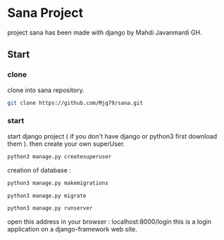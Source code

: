 # Sana Project
project sana has been made with django by Mahdi Javanmardi GH.
## Start
### clone
clone into sana repository.
```bash
git clone https://github.com/Mjg79/sana.git
```
### start
start django project ( if you don't have django or python3 first download them ).
then create your own superUser.
```bash
python3 manage.py createsuperuser
```
creation of database :
```bash
python3 manage.py makemigrations
```
```bash
python3 manage.py migrate
```
```bash
python3 manage.py runserver
```
open this address in your browser : localhost:8000/login
this is a login application on a django-framework web site.
